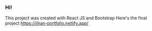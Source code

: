 ### Hi!

This project was created with React JS and Bootstrap
Here's the final project https://jihan-portfolio.netlify.app/
